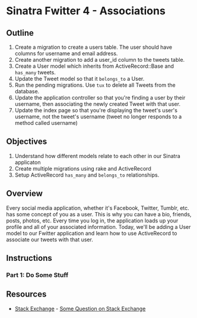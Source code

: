 # Sinatra Fwitter 4 -  Associations

## Outline
 1. Create a migration to create a users table. The user should have columns for username and email address. 
 2. Create another migration to add a user_id column to the tweets table. 
 3. Create a User model which inherits from ActiveRecord::Base and `has_many` tweets. 
 4. Update the Tweet model so that it `belongs_to` a User.
 5. Run the pending migrations. Use `tux` to delete all Tweets from the database. 
 6. Update the application controller so that you're finding a user by their username, then associating the newly created Tweet with that user. 
 7. Update the index page so that you're displaying the tweet's user's username, not the tweet's username (tweet no longer responds to a method called username)

## Objectives

1. Understand how different models relate to each other in our Sinatra applicaton
2. Create multiple migrations using rake and ActiveRecord
3. Setup ActiveRecord `has_many` and `belongs_to` relationships. 

## Overview

Every social media application, whether it's Facebook, Twitter, Tumblr, etc. has some concept of you as a user. This is why you can have a bio, friends, posts, photos, etc. Every time you log in, the application loads up your profile and all of your associated information. Today, we'll be adding a User model to our Fwitter application and learn how to use ActiveRecord to associate our tweets with that user.

## Instructions


### Part 1: Do Some Stuff

## Resources

* [Stack Exchange](http://www.stackexchange.com) - [Some Question on Stack Exchange](http://www.stackexchange.com/questions/123)